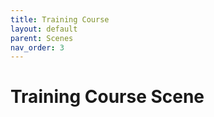 ```yaml
---
title: Training Course
layout: default
parent: Scenes
nav_order: 3
---
```


# Training Course Scene
